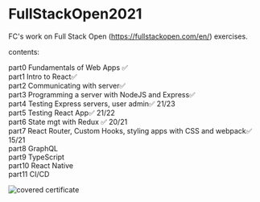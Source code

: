 # FullStackOpen2021
FC's work on Full Stack Open (https://fullstackopen.com/en/) exercises.

contents:

part0 Fundamentals of Web Apps ✅<br/>
part1 Intro to React✅<br/>
part2 Communicating with server✅<br/>
part3 Programming a server with NodeJS and Express✅<br/>
part4 Testing Express servers, user admin✅ 21/23 <br/>
part5 Testing React App✅ 21/22 <br/>
part6 State mgt with Redux ✅ 20/21<br/>
part7 React Router, Custom Hooks, styling apps with CSS and webpack✅ 15/21 <br/>
part8 GraphQL<br/>
part9 TypeScript<br/>
part10 React Native <br/>
part11 CI/CD<br/>

![covered certificate](https://user-images.githubusercontent.com/87288821/127738945-5c0aafe8-a387-4212-9c61-09b4e40df19f.png)


